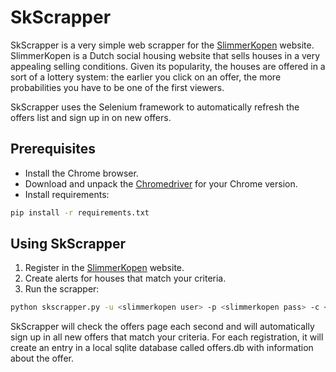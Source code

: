# SkScrapper

SkScrapper is a very simple web scrapper for the [SlimmerKopen](http://www.slimmerkopen.nl) website. SlimmerKopen is a Dutch social housing website that sells houses in a very appealing selling conditions. Given its popularity, the houses are offered in a sort of a lottery system: the earlier you click on an offer, the more probabilities you have to be one of the first viewers.

SkScrapper uses the Selenium framework to automatically refresh the offers list and sign up in on new offers.

## Prerequisites

- Install the Chrome browser.
- Download and unpack the [Chromedriver](http://chromedriver.chromium.org/downloads) for your Chrome version.
- Install requirements:
```bash
pip install -r requirements.txt
```

## Using SkScrapper

1. Register in the [SlimmerKopen](http://www.slimmerkopen.nl) website.
1. Create alerts for houses that match your criteria.
1. Run the scrapper:

```bash
python skscrapper.py -u <slimmerkopen user> -p <slimmerkopen pass> -c <path to chromedriver binary>
```

SkScrapper will check the offers page each second and will automatically sign up in all new offers that match your criteria. For each registration, it will create an entry in a local sqlite database called offers.db with information about the offer.
